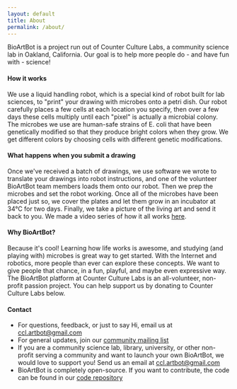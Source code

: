```yaml
---
layout: default
title: About
permalink: /about/
---
```


<p>BioArtBot is a project run out of Counter Culture Labs, a community science lab in Oakland, California. Our goal is to help more people do - and have fun with - science!</p>

<h4>How it works</h4>

<p>We use a liquid handling robot, which is a special kind of robot built for lab sciences, to "print" your drawing with microbes onto a petri dish. Our robot carefully places a few cells at each location you specify, then over a few days these cells multiply until each "pixel" is actually a microbial colony. The microbes we use are human-safe strains of E. coli that have been genetically modified so that they produce bright colors when they grow. We get different colors by choosing cells with different genetic modifications.</p>

<h4>What happens when you submit a drawing</h4>

<p>Once we've received a batch of drawings, we use software we wrote to translate your drawings into robot instructions, and one of the volunteer BioArtBot team members loads them onto our robot. Then we prep the microbes and set the robot working. Once all of the microbes have been placed just so, we cover the plates and let them grow in an incubator at 34°C for two days. Finally, we take a picture of the living art and send it back to you. We made a video series of how it all works <a href="https://www.youtube.com/playlist?list=PLIhn42HNYoMi0XeVDLo8v2Jv_QK6Viip-">here</a>.</p>

<h4>Why BioArtBot?</h4>

<p>Because it's cool! Learning how life works is awesome, and studying (and playing with) microbes is great way to get started. With the Internet and robotics, more people than ever can explore these concepts. We want to give people that chance, in a fun, playful, and maybe even expressive way.
The BioArtBot platform at Counter Culture Labs is an all-volunteer, non-profit passion project. You can help support us by donating to Counter Culture Labs below.</p>

<h4>Contact</h4>
<ul>
<li>For questions, feedback, or just to say Hi, email us at <a href="mailto:ccl.artbot@gmail.com">ccl.artbot@gmail.com</a></li>
<li>For general updates, join our <a href="https://groups.google.com/forum/#!forum/bioartbot/join">community mailing list</a></li>
<li>If you are a community science lab, library, university, or other non-profit serving a community and want to launch your own BioArtBot, we would love to support you! Send us an email at <a href="mailto:ccl.artbot@gmail.com">ccl.artbot@gmail.com</a></li>
<li>BioArtBot is completely open-source. If you want to contribute, the code can be found in our <a href="https://github.com/cclrobotics/ARTBot">code repository</a></li>
</ul>